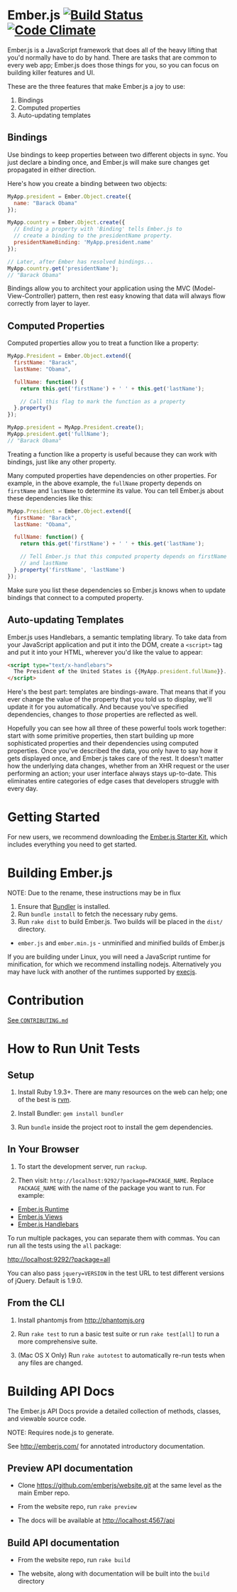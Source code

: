 # Ember.js [![Build Status](https://secure.travis-ci.org/emberjs/ember.js.png?branch=master)](http://travis-ci.org/emberjs/ember.js) [![Code Climate](https://codeclimate.com/github/emberjs/ember.js.png)](https://codeclimate.com/github/emberjs/ember.js)

Ember.js is a JavaScript framework that does all of the heavy lifting
that you'd normally have to do by hand. There are tasks that are common
to every web app; Ember.js does those things for you, so you can focus
on building killer features and UI.

These are the three features that make Ember.js a joy to use:

1. Bindings
2. Computed properties
3. Auto-updating templates

## Bindings

Use bindings to keep properties between two different objects in sync.
You just declare a binding once, and Ember.js will make sure changes get
propagated in either direction.

Here's how you create a binding between two objects:

```javascript
MyApp.president = Ember.Object.create({
  name: "Barack Obama"
});

MyApp.country = Ember.Object.create({
  // Ending a property with 'Binding' tells Ember.js to
  // create a binding to the presidentName property.
  presidentNameBinding: 'MyApp.president.name'
});

// Later, after Ember has resolved bindings...
MyApp.country.get('presidentName');
// "Barack Obama"
```
Bindings allow you to architect your application using the MVC
(Model-View-Controller) pattern, then rest easy knowing that data will
always flow correctly from layer to layer.

## Computed Properties

Computed properties allow you to treat a function like a property:

``` javascript
MyApp.President = Ember.Object.extend({
  firstName: "Barack",
  lastName: "Obama",

  fullName: function() {
    return this.get('firstName') + ' ' + this.get('lastName');

    // Call this flag to mark the function as a property
  }.property()
});

MyApp.president = MyApp.President.create();
MyApp.president.get('fullName');
// "Barack Obama"
```

Treating a function like a property is useful because they can work with
bindings, just like any other property.

Many computed properties have dependencies on other properties. For
example, in the above example, the `fullName` property depends on
`firstName` and `lastName` to determine its value. You can tell Ember.js
about these dependencies like this:

``` javascript
MyApp.President = Ember.Object.extend({
  firstName: "Barack",
  lastName: "Obama",

  fullName: function() {
    return this.get('firstName') + ' ' + this.get('lastName');

    // Tell Ember.js that this computed property depends on firstName
    // and lastName
  }.property('firstName', 'lastName')
});
```

Make sure you list these dependencies so Ember.js knows when to update
bindings that connect to a computed property.

## Auto-updating Templates

Ember.js uses Handlebars, a semantic templating library. To take data
from your JavaScript application and put it into the DOM, create a
`<script>` tag and put it into your HTML, wherever you'd like the value
to appear:

``` html
<script type="text/x-handlebars">
  The President of the United States is {{MyApp.president.fullName}}.
</script>
```

Here's the best part: templates are bindings-aware. That means that if
you ever change the value of the property that you told us to display,
we'll update it for you automatically. And because you've specified
dependencies, changes to *those* properties are reflected as well.

Hopefully you can see how all three of these powerful tools work
together: start with some primitive properties, then start building up
more sophisticated properties and their dependencies using computed
properties. Once you've described the data, you only have to say
how it gets displayed once, and Ember.js takes care of the rest. It
doesn't matter how the underlying data changes, whether from an XHR
request or the user performing an action; your user interface always
stays up-to-date. This eliminates entire categories of edge cases that
developers struggle with every day.

# Getting Started

For new users, we recommend downloading the [Ember.js Starter
Kit](https://github.com/emberjs/starter-kit/tags), which includes
everything you need to get started.

# Building Ember.js

NOTE: Due to the rename, these instructions may be in flux

1. Ensure that [Bundler](http://bundler.io/) is installed.
2. Run `bundle install` to fetch the necessary ruby gems.
3. Run `rake dist` to build Ember.js. Two builds will be placed in the `dist/` directory.
  * `ember.js` and `ember.min.js` - unminified and minified builds of Ember.js

If you are building under Linux, you will need a JavaScript runtime for
minification, for which we recommend installing nodejs.  Alternatively 
you may have luck with another of the runtimes supported by
[execjs](https://github.com/sstephenson/execjs).

# Contribution

[See `CONTRIBUTING.md`](https://github.com/emberjs/ember.js/blob/master/CONTRIBUTING.md)

# How to Run Unit Tests

## Setup

1. Install Ruby 1.9.3+. There are many resources on the web can help;
one of the best is [rvm](https://rvm.io/).

2. Install Bundler: `gem install bundler`

3. Run `bundle` inside the project root to install the gem dependencies.

## In Your Browser

1. To start the development server, run `rackup`.

2. Then visit: `http://localhost:9292/?package=PACKAGE_NAME`. Replace
`PACKAGE_NAME` with the name of the package you want to run. For
example:

  * [Ember.js Runtime](http://localhost:9292/?package=ember-runtime)
  * [Ember.js Views](http://localhost:9292/?package=ember-views)
  * [Ember.js Handlebars](http://localhost:9292/?package=ember-handlebars)

To run multiple packages, you can separate them with commas. You can run
all the tests using the `all` package:

<http://localhost:9292/?package=all>

You can also pass `jquery=VERSION` in the test URL to test different
versions of jQuery. Default is 1.9.0.

## From the CLI

1. Install phantomjs from http://phantomjs.org

2. Run `rake test` to run a basic test suite or run `rake test[all]` to
   run a more comprehensive suite.

3. (Mac OS X Only) Run `rake autotest` to automatically re-run tests
   when any files are changed.

# Building API Docs

The Ember.js API Docs provide a detailed collection of methods, classes,
and viewable source code.

NOTE: Requires node.js to generate.

See <http://emberjs.com/> for annotated introductory documentation.

## Preview API documentation

* Clone https://github.com/emberjs/website.git at the same level as the
  main Ember repo.

* From the website repo, run `rake preview`

* The docs will be available at <http://localhost:4567/api>


## Build API documentation

* From the website repo, run `rake build`

* The website, along with documentation will be built into the `build`
  directory

